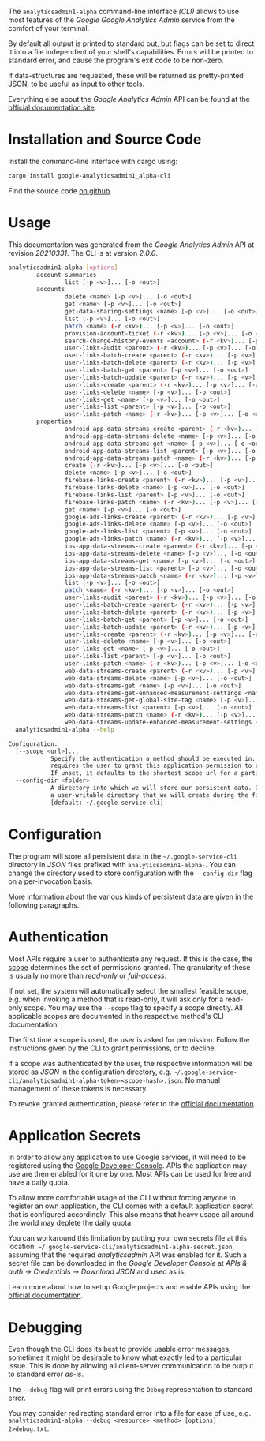 <!---
DO NOT EDIT !
This file was generated automatically from 'src/mako/cli/README.md.mako'
DO NOT EDIT !
-->
The `analyticsadmin1-alpha` command-line interface *(CLI)* allows to use most features of the *Google Google Analytics Admin* service from the comfort of your terminal.

By default all output is printed to standard out, but flags can be set to direct it into a file independent of your shell's
capabilities. Errors will be printed to standard error, and cause the program's exit code to be non-zero.

If data-structures are requested, these will be returned as pretty-printed JSON, to be useful as input to other tools.

Everything else about the *Google Analytics Admin* API can be found at the
[official documentation site](http://code.google.com/apis/analytics/docs/mgmt/home.html).

# Installation and Source Code

Install the command-line interface with cargo using:

```bash
cargo install google-analyticsadmin1_alpha-cli
```

Find the source code [on github](https://github.com/Byron/google-apis-rs/tree/master/gen/analyticsadmin1_alpha-cli).

# Usage

This documentation was generated from the *Google Analytics Admin* API at revision *20210331*. The CLI is at version *2.0.0*.

```bash
analyticsadmin1-alpha [options]
        account-summaries
                list [-p <v>]... [-o <out>]
        accounts
                delete <name> [-p <v>]... [-o <out>]
                get <name> [-p <v>]... [-o <out>]
                get-data-sharing-settings <name> [-p <v>]... [-o <out>]
                list [-p <v>]... [-o <out>]
                patch <name> (-r <kv>)... [-p <v>]... [-o <out>]
                provision-account-ticket (-r <kv>)... [-p <v>]... [-o <out>]
                search-change-history-events <account> (-r <kv>)... [-p <v>]... [-o <out>]
                user-links-audit <parent> (-r <kv>)... [-p <v>]... [-o <out>]
                user-links-batch-create <parent> (-r <kv>)... [-p <v>]... [-o <out>]
                user-links-batch-delete <parent> (-r <kv>)... [-p <v>]... [-o <out>]
                user-links-batch-get <parent> [-p <v>]... [-o <out>]
                user-links-batch-update <parent> (-r <kv>)... [-p <v>]... [-o <out>]
                user-links-create <parent> (-r <kv>)... [-p <v>]... [-o <out>]
                user-links-delete <name> [-p <v>]... [-o <out>]
                user-links-get <name> [-p <v>]... [-o <out>]
                user-links-list <parent> [-p <v>]... [-o <out>]
                user-links-patch <name> (-r <kv>)... [-p <v>]... [-o <out>]
        properties
                android-app-data-streams-create <parent> (-r <kv>)... [-p <v>]... [-o <out>]
                android-app-data-streams-delete <name> [-p <v>]... [-o <out>]
                android-app-data-streams-get <name> [-p <v>]... [-o <out>]
                android-app-data-streams-list <parent> [-p <v>]... [-o <out>]
                android-app-data-streams-patch <name> (-r <kv>)... [-p <v>]... [-o <out>]
                create (-r <kv>)... [-p <v>]... [-o <out>]
                delete <name> [-p <v>]... [-o <out>]
                firebase-links-create <parent> (-r <kv>)... [-p <v>]... [-o <out>]
                firebase-links-delete <name> [-p <v>]... [-o <out>]
                firebase-links-list <parent> [-p <v>]... [-o <out>]
                firebase-links-patch <name> (-r <kv>)... [-p <v>]... [-o <out>]
                get <name> [-p <v>]... [-o <out>]
                google-ads-links-create <parent> (-r <kv>)... [-p <v>]... [-o <out>]
                google-ads-links-delete <name> [-p <v>]... [-o <out>]
                google-ads-links-list <parent> [-p <v>]... [-o <out>]
                google-ads-links-patch <name> (-r <kv>)... [-p <v>]... [-o <out>]
                ios-app-data-streams-create <parent> (-r <kv>)... [-p <v>]... [-o <out>]
                ios-app-data-streams-delete <name> [-p <v>]... [-o <out>]
                ios-app-data-streams-get <name> [-p <v>]... [-o <out>]
                ios-app-data-streams-list <parent> [-p <v>]... [-o <out>]
                ios-app-data-streams-patch <name> (-r <kv>)... [-p <v>]... [-o <out>]
                list [-p <v>]... [-o <out>]
                patch <name> (-r <kv>)... [-p <v>]... [-o <out>]
                user-links-audit <parent> (-r <kv>)... [-p <v>]... [-o <out>]
                user-links-batch-create <parent> (-r <kv>)... [-p <v>]... [-o <out>]
                user-links-batch-delete <parent> (-r <kv>)... [-p <v>]... [-o <out>]
                user-links-batch-get <parent> [-p <v>]... [-o <out>]
                user-links-batch-update <parent> (-r <kv>)... [-p <v>]... [-o <out>]
                user-links-create <parent> (-r <kv>)... [-p <v>]... [-o <out>]
                user-links-delete <name> [-p <v>]... [-o <out>]
                user-links-get <name> [-p <v>]... [-o <out>]
                user-links-list <parent> [-p <v>]... [-o <out>]
                user-links-patch <name> (-r <kv>)... [-p <v>]... [-o <out>]
                web-data-streams-create <parent> (-r <kv>)... [-p <v>]... [-o <out>]
                web-data-streams-delete <name> [-p <v>]... [-o <out>]
                web-data-streams-get <name> [-p <v>]... [-o <out>]
                web-data-streams-get-enhanced-measurement-settings <name> [-p <v>]... [-o <out>]
                web-data-streams-get-global-site-tag <name> [-p <v>]... [-o <out>]
                web-data-streams-list <parent> [-p <v>]... [-o <out>]
                web-data-streams-patch <name> (-r <kv>)... [-p <v>]... [-o <out>]
                web-data-streams-update-enhanced-measurement-settings <name> (-r <kv>)... [-p <v>]... [-o <out>]
  analyticsadmin1-alpha --help

Configuration:
  [--scope <url>]...
            Specify the authentication a method should be executed in. Each scope
            requires the user to grant this application permission to use it.
            If unset, it defaults to the shortest scope url for a particular method.
  --config-dir <folder>
            A directory into which we will store our persistent data. Defaults to
            a user-writable directory that we will create during the first invocation.
            [default: ~/.google-service-cli]

```

# Configuration

The program will store all persistent data in the `~/.google-service-cli` directory in *JSON* files prefixed with `analyticsadmin1-alpha-`.  You can change the directory used to store configuration with the `--config-dir` flag on a per-invocation basis.

More information about the various kinds of persistent data are given in the following paragraphs.

# Authentication

Most APIs require a user to authenticate any request. If this is the case, the [scope][scopes] determines the 
set of permissions granted. The granularity of these is usually no more than *read-only* or *full-access*.

If not set, the system will automatically select the smallest feasible scope, e.g. when invoking a
method that is read-only, it will ask only for a read-only scope. 
You may use the `--scope` flag to specify a scope directly. 
All applicable scopes are documented in the respective method's CLI documentation.

The first time a scope is used, the user is asked for permission. Follow the instructions given 
by the CLI to grant permissions, or to decline.

If a scope was authenticated by the user, the respective information will be stored as *JSON* in the configuration
directory, e.g. `~/.google-service-cli/analyticsadmin1-alpha-token-<scope-hash>.json`. No manual management of these tokens
is necessary.

To revoke granted authentication, please refer to the [official documentation][revoke-access].

# Application Secrets

In order to allow any application to use Google services, it will need to be registered using the 
[Google Developer Console][google-dev-console]. APIs the application may use are then enabled for it
one by one. Most APIs can be used for free and have a daily quota.

To allow more comfortable usage of the CLI without forcing anyone to register an own application, the CLI
comes with a default application secret that is configured accordingly. This also means that heavy usage
all around the world may deplete the daily quota.

You can workaround this limitation by putting your own secrets file at this location: 
`~/.google-service-cli/analyticsadmin1-alpha-secret.json`, assuming that the required *analyticsadmin* API 
was enabled for it. Such a secret file can be downloaded in the *Google Developer Console* at 
*APIs & auth -> Credentials -> Download JSON* and used as is.

Learn more about how to setup Google projects and enable APIs using the [official documentation][google-project-new].


# Debugging

Even though the CLI does its best to provide usable error messages, sometimes it might be desirable to know
what exactly led to a particular issue. This is done by allowing all client-server communication to be 
output to standard error *as-is*.

The `--debug` flag will print errors using the `Debug` representation to standard error.

You may consider redirecting standard error into a file for ease of use, e.g. `analyticsadmin1-alpha --debug <resource> <method> [options] 2>debug.txt`.


[scopes]: https://developers.google.com/+/api/oauth#scopes
[revoke-access]: http://webapps.stackexchange.com/a/30849
[google-dev-console]: https://console.developers.google.com/
[google-project-new]: https://developers.google.com/console/help/new/